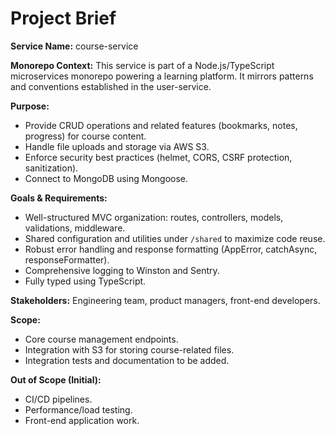 # Project Brief

**Service Name:** course-service

**Monorepo Context:** This service is part of a Node.js/TypeScript microservices monorepo powering a learning platform. It mirrors patterns and conventions established in the user-service.

**Purpose:**
- Provide CRUD operations and related features (bookmarks, notes, progress) for course content.
- Handle file uploads and storage via AWS S3.
- Enforce security best practices (helmet, CORS, CSRF protection, sanitization).
- Connect to MongoDB using Mongoose.

**Goals & Requirements:**
- Well-structured MVC organization: routes, controllers, models, validations, middleware.
- Shared configuration and utilities under `/shared` to maximize code reuse.
- Robust error handling and response formatting (AppError, catchAsync, responseFormatter).
- Comprehensive logging to Winston and Sentry.
- Fully typed using TypeScript.

**Stakeholders:** Engineering team, product managers, front-end developers.

**Scope:**
- Core course management endpoints.
- Integration with S3 for storing course-related files.
- Integration tests and documentation to be added.

**Out of Scope (Initial):**
- CI/CD pipelines.
- Performance/load testing.
- Front-end application work. 